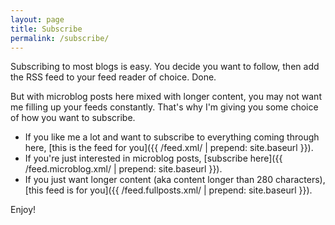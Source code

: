 ```yaml
---
layout: page
title: Subscribe
permalink: /subscribe/
---
```


Subscribing to most blogs is easy. You decide you want to follow, then add the RSS feed to your feed reader of choice. Done. 

But with microblog posts here mixed with longer content, you may not want me filling up your feeds constantly. That's why I'm giving you some choice of how you want to subscribe.

- If you like me a lot and want to subscribe to everything coming through here, [this is the feed for you]({{ /feed.xml/ | prepend: site.baseurl }}).
- If you're just interested in microblog posts, [subscribe here]({{ /feed.microblog.xml/ | prepend: site.baseurl }}).
- If you just want longer content (aka content longer than 280 characters), [this feed is for you]({{ /feed.fullposts.xml/ | prepend: site.baseurl }}). 

Enjoy!